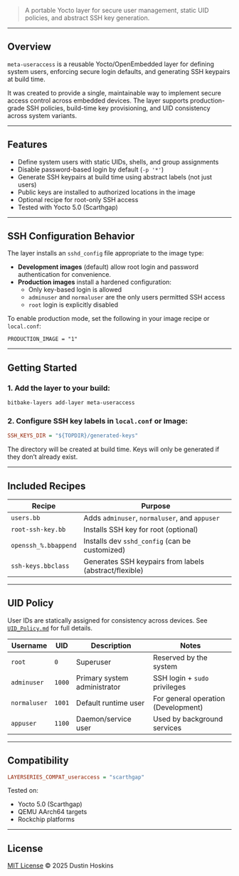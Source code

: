 
> A portable Yocto layer for secure user management, static UID policies, and abstract SSH key generation.

---

## Overview

`meta-useraccess` is a reusable Yocto/OpenEmbedded layer for defining system users, enforcing secure login defaults, and generating SSH keypairs at build time.

It was created to provide a single, maintainable way to implement secure access control across embedded devices. The layer supports production-grade SSH policies, build-time key provisioning, and UID consistency across system variants.

---

## Features

- Define system users with static UIDs, shells, and group assignments
-  Disable password-based login by default (`-p '*'`)
-  Generate SSH keypairs at build time using abstract labels (not just users)
-  Public keys are installed to authorized locations in the image
-  Optional recipe for root-only SSH access
-  Tested with Yocto 5.0 (Scarthgap)

---

## SSH Configuration Behavior

The layer installs an `sshd_config` file appropriate to the image type:

- **Development images** (default) allow root login and password authentication for convenience.
- **Production images** install a hardened configuration:
  - Only key-based login is allowed
  - `adminuser` and `normaluser` are the only users permitted SSH access
  - `root` login is explicitly disabled

To enable production mode, set the following in your image recipe or `local.conf`:

```bitbake
PRODUCTION_IMAGE = "1"
```

---

## Getting Started

### 1. Add the layer to your build:

```bash
bitbake-layers add-layer meta-useraccess
```

### 2. Configure SSH key labels in `local.conf` or Image:

```ini
SSH_KEYS_DIR = "${TOPDIR}/generated-keys"
```

The directory will be created at build time. Keys will only be generated if they don’t already exist.

---

## Included Recipes

| Recipe                      | Purpose                                             |
|----------------------------|-----------------------------------------------------|
| `users.bb`                 | Adds `adminuser`, `normaluser`, and `appuser`       |
| `root-ssh-key.bb`          | Installs SSH key for root (optional)                |
| `openssh_%.bbappend`       | Installs dev `sshd_config` (can be customized)      |
| `ssh-keys.bbclass`         | Generates SSH keypairs from labels (abstract/flexible) |

---

## UID Policy

User IDs are statically assigned for consistency across devices. See [`UID_Policy.md`](./UID_Policy.md) for full details.

| Username     | UID   | Description                     | Notes                              |
|--------------|-------|----------------------------------|-----------------------------------|
| `root`       | `0`   | Superuser                       | Reserved by the system             |
| `adminuser`  | `1000`| Primary system administrator    | SSH login + `sudo` privileges      |
| `normaluser` | `1001`| Default runtime user            | For general operation (Development)|
| `appuser`    | `1100`| Daemon/service user             | Used by background services        |

---

## Compatibility

```ini
LAYERSERIES_COMPAT_useraccess = "scarthgap"
```

Tested on:
- Yocto 5.0 (Scarthgap)
- QEMU AArch64 targets
- Rockchip platforms

---

## License

[MIT License](./LICENSE)
© 2025 Dustin Hoskins